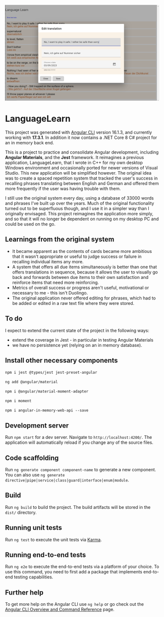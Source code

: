 ![Alt text](screenshot.png)

# LanguageLearn

This project was generated with [Angular CLI](https://github.com/angular/angular-cli) version 16.1.3, and currently working with **17.3.1**. In addition it now contains a .NET Core 8 C# project for an in memory back end.

This is a project to practice and consolidate Angular development, including **Angular Materials**, and the **Jest** framework.
It reimagines a previous application, LanguageLearn, that I wrote in C++ for my own desktop Windows environment and occasionally ported for newer versions of Visual Studio. This new application will be simplified however. The original idea was to create a spaced repetition system that tracked the user's success in recalling phrases translating between English and German and offered them more frequently if the user was having trouble with them.

I still use the original system every day, using a database of 33000 words and phrases I've built up over the years. Much of the original functionality turned out to be superfluous though, and I use it in a simpler way than I originally envisaged. This project reimagines the application more simply, and so that it will no longer be dependent on running on my desktop PC and could be used on the go.

## Learnings from the original system

- It became apparent as the contents of cards became more ambitious that it wasn't appropriate or useful to judge success or failure in recalling individual items any more.
- A system that offers all due items simultaneously is better than one that offers translations in sequence, because it allows the user to visually go back and forwards between due items to their own satisfaction and reinforce items that need more reinforcing.
- Metrics of overall success or progress aren't useful, motivational or necessary to me - this isn't Duolingo.
- The original application never offered editing for phrases, which had to be added or edited in a raw text file where they were stored.

## To do

I expect to extend the current state of the project in the following ways:
- extend the coverage in Jest - in particular in testing Angular Materials
- we have no persistence yet (relying on an in memory database).

## Install other necessary components

`npm i jest @types/jest jest-preset-angular`

`ng add @angular/material`

`npm i @angular/material-moment-adapter`

`npm i moment`

`npm i angular-in-memory-web-api --save`

## Development server

Run `npm start` for a dev server. Navigate to `http://localhost:4200/`. The application will automatically reload if you change any of the source files.

## Code scaffolding

Run `ng generate component component-name` to generate a new component. You can also use `ng generate directive|pipe|service|class|guard|interface|enum|module`.

## Build

Run `ng build` to build the project. The build artifacts will be stored in the `dist/` directory.

## Running unit tests

Run `ng test` to execute the unit tests via [Karma](https://karma-runner.github.io).

## Running end-to-end tests

Run `ng e2e` to execute the end-to-end tests via a platform of your choice. To use this command, you need to first add a package that implements end-to-end testing capabilities.

## Further help

To get more help on the Angular CLI use `ng help` or go check out the [Angular CLI Overview and Command Reference](https://angular.io/cli) page.
